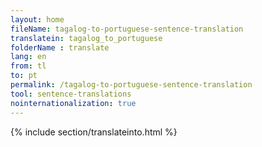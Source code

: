 ```yaml
---
layout: home
fileName: tagalog-to-portuguese-sentence-translation
translatein: tagalog_to_portuguese
folderName : translate
lang: en
from: tl
to: pt
permalink: /tagalog-to-portuguese-sentence-translation
tool: sentence-translations
nointernationalization: true
---
```

{% include section/translateinto.html %}
